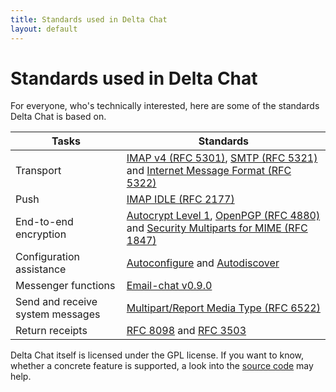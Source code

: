 ```yaml
---
title: Standards used in Delta Chat
layout: default
---
```


# Standards used in Delta Chat

For everyone, who's technically interested, here are some of the standards Delta Chat is based on.

Tasks                            | Standards
---------------------------------|---------------------------------------------
Transport                        | [IMAP v4 (RFC 5301)](https://tools.ietf.org/html/rfc3501), [SMTP (RFC 5321)](https://tools.ietf.org/html/rfc5321) and [Internet Message Format (RFC 5322)](https://tools.ietf.org/html/rfc5322)
Push                             | [IMAP IDLE (RFC 2177)](https://tools.ietf.org/html/rfc2177)
End-to-end encryption            | [Autocrypt Level 1](https://autocrypt.org/en/latest/level1.html), [OpenPGP (RFC 4880)](https://tools.ietf.org/html/rfc4880) and [Security Multiparts for MIME (RFC 1847)](https://tools.ietf.org/html/rfc1847)
Configuration assistance         | [Autoconfigure](https://developer.mozilla.org/en-US/docs/Mozilla/Thunderbird/Autoconfiguration) and [Autodiscover](https://technet.microsoft.com/library/bb124251(v=exchg.150).aspx)
Messenger functions              | [Email-chat v0.9.0](https://delta.chat/en/spec)
Send and receive system messages | [Multipart/Report Media Type (RFC 6522)](https://tools.ietf.org/html/rfc6522)
Return receipts                  | [RFC 8098](https://tools.ietf.org/html/rfc8098) and [RFC 3503](https://tools.ietf.org/html/rfc3503)

Delta Chat itself is licensed under the GPL license.
If you want to know, whether a concrete feature is supported, a look into the [source code](https://github.com/deltachat) may help.
